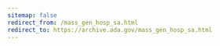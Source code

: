 ```yaml
---
sitemap: false 
redirect_from: /mass_gen_hosp_sa.html 
redirect_to: https://archive.ada.gov/mass_gen_hosp_sa.html 
---
```

